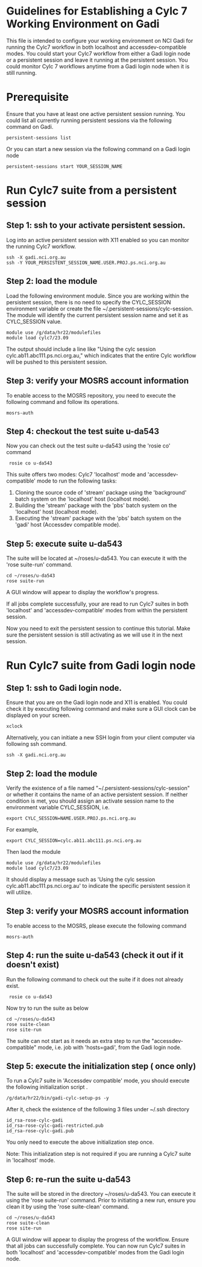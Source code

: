 # Guidelines for Establishing a Cylc 7 Working Environment on Gadi

This file is intended to configure your working environment on NCI Gadi for running the Cylc7 workflow in both localhost and accessdev-compatible modes. You could start your Cylc7 workflow from either a Gadi login node or a persistent session and leave it running at the persistent session. You could monitor Cylc 7 workflows anytime from a Gadi login node when it is still running.

# Prerequisite

Ensure that you have at least one active persistent session running. You could list all currently running persistent sessions via the following command on Gadi.

```
persistent-sessions list
```
Or you can start a new session via the following command on a Gadi login node

```
persistent-sessions start YOUR_SESSION_NAME
```

# Run Cylc7 suite from a persistent session

## Step 1: ssh to your activate persistent session.

Log into an active persistent session with X11 enabled so you can monitor the running Cylc7 workflow.

```
ssh -X gadi.nci.org.au
ssh -Y YOUR_PERSISTENT_SESSION_NAME.USER.PROJ.ps.nci.org.au

```

## Step 2: load the module

Load the following environment module. Since you are working within the persistent session, there is no need to specify the CYLC_SESSION environment variable or create the file ~/.persistent-sessions/cylc-session. The module will identify the current persistent session name and set it as CYLC_SESSION value.

```
module use /g/data/hr22/modulefiles
module load cylc7/23.09
```

The output should include a line like "Using the cylc session cylc.ab11.abc111.ps.nci.org.au," which indicates that the entire Cylc workflow will be pushed to this persistent session.


## Step 3: verify your MOSRS account information

To enable access to the MOSRS repository, you need to execute the following command and follow its operations.

```
mosrs-auth
```

## Step 4: checkout the test suite u-da543

Now you can check out the test suite u-da543 using the 'rosie co' command
```
 rosie co u-da543
```

This suite offers two modes: Cylc7 'localhost' mode and 'accessdev-compatible' mode to run the following tasks:

1. Cloning the source code of 'stream' package using the 'background' batch system on the 'localhost' host (localhost mode).
2. Building the 'stream' package with the 'pbs' batch system on the 'localhost' host (localhost mode).
3. Executing the 'stream' package with the 'pbs' batch system on the 'gadi' host (Accessdev compatible mode).
 
## Step 5: execute suite u-da543

The suite will be located at ~/roses/u-da543. You can execute it with the 'rose suite-run' command.

```
cd ~/roses/u-da543
rose suite-run
```

A GUI window will appear to display the workflow's progress. 

If all jobs complete successfully, your are read to run Cylc7 suites in both 'localhost' and 'accessdev-compatible' modes from within the persistent session.

Now you need to exit the persistent session to continue this tutorial. Make sure the persistent session is still activating as we will use it in the next session.

# Run Cylc7 suite from Gadi login node

## Step 1: ssh to Gadi login node.

Ensure that you are on the Gadi login node and X11 is enabled. You could check it by executing following command and make sure a GUI clock can be displayed on your screen. 

```
xclock
```

Alternatively, you can initiate a new SSH login from your client computer via following ssh command.

```
ssh -X gadi.nci.org.au
```

## Step 2: load the module

Verify the existence of a file named "~/.persistent-sessions/cylc-session" or whether it contains the name of an active persistent session. If neither condition is met, you should assign an activate session name to the environment variable CYLC_SESSION, i.e.

```
export CYLC_SESSION=NAME.USER.PROJ.ps.nci.org.au
```

For example,
```
export CYLC_SESSION=cylc.ab11.abc111.ps.nci.org.au
```

Then laod the module
```
module use /g/data/hr22/modulefiles
module load cylc7/23.09
```

It should display a message such as 'Using the cylc session cylc.ab11.abc111.ps.nci.org.au' to indicate the specific persistent session it will utilize.

## Step 3: verify your MOSRS account information

To enable access to the MOSRS, please execute the following command

```
mosrs-auth
```

## Step 4: run the suite u-da543 (check it out if it doesn't exist)

Run the following command to check out the suite if it does not already exist.

```
 rosie co u-da543
```

Now try to run the suite as below

```
cd ~/roses/u-da543
rose suite-clean
rose site-run
```
The suite can not start as it needs an extra step to run the "accessdev-compatible" mode, i.e. job with 'hosts=gadi', from the Gadi login node.    

## Step 5: execute the initialization step ( once only)

To run a Cylc7 suite in 'Accessdev compatible' mode, you should execute the following initialization script .

```
/g/data/hr22/bin/gadi-cylc-setup-ps -y
```

After it, check the existence of the following 3 files under ~/.ssh directory

```
id_rsa-rose-cylc-gadi
id_rsa-rose-cylc-gadi-restricted.pub
id_rsa-rose-cylc-gadi.pub
```
You only need to execute the above initialization step once.

Note: This initialization step is not required if you are running a Cylc7 suite in 'localhost' mode.

## Step 6: re-run the suite u-da543 

The suite will be stored in the directory ~/roses/u-da543. You can execute it using the 'rose suite-run' command. Prior to initiating a new run, ensure you clean it by using the 'rose suite-clean' command.

```
cd ~/roses/u-da543
rose suite-clean
rose site-run
```
A GUI window will appear to display the progress of the workflow. Ensure that all jobs can successfully complete. You can now run Cylc7 suites in both 'localhost' and 'accessdev-compatible' modes from the Gadi login node.





